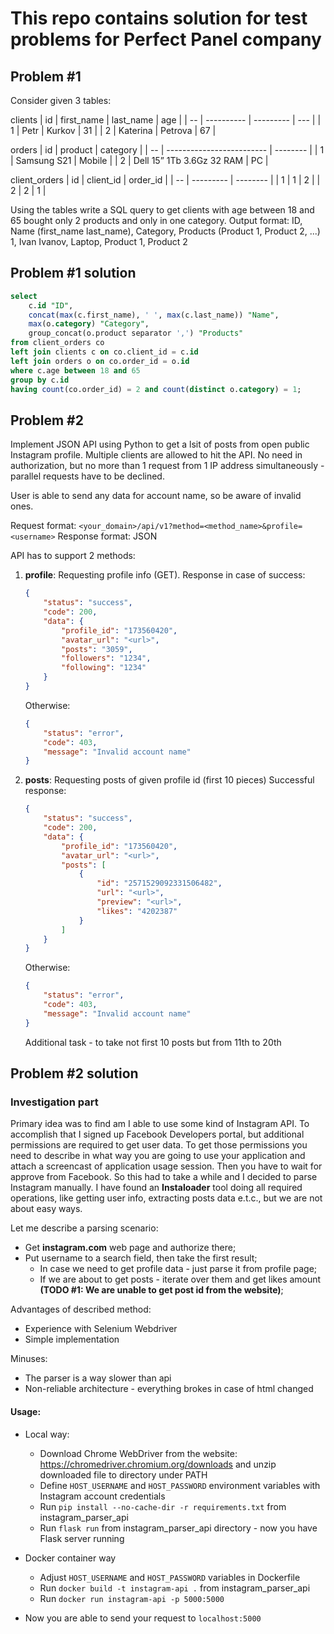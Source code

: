 # This repo contains solution for test problems for Perfect Panel company
## Problem #1

Consider given 3 tables:

clients
| id | first_name | last_name | age |
| -- | ---------- | --------- | --- |
| 1  | Petr       | Kurkov    | 31  |
| 2  | Katerina   | Petrova   | 67  |

orders
| id | product                   | category |
| -- | ------------------------- | -------- |
| 1  | Samsung S21               | Mobile   |
| 2  | Dell 15” 1Tb 3.6Gz 32 RAM | PC       |

client_orders
| id | client_id | order_id |
| -- | --------- | -------- |
| 1  | 1         | 2        |
| 2  | 2         | 1        |

Using the tables write a SQL query to get clients with age between 18 and 65 bought only 2 products and only in one category.
Output format:
    ID, Name (first_name last_name), Category, Products (Product 1, Product 2, ...)
     1,                 Ivan Ivanov,   Laptop, Product 1, Product 2

## Problem #1 solution

```sql
select
    c.id "ID",
    concat(max(c.first_name), ' ', max(c.last_name)) "Name",
    max(o.category) "Category",
    group_concat(o.product separator ',') "Products"
from client_orders co
left join clients c on co.client_id = c.id
left join orders o on co.order_id = o.id
where c.age between 18 and 65
group by c.id
having count(co.order_id) = 2 and count(distinct o.category) = 1;
```

## Problem #2
Implement JSON API using Python to get a lsit of posts from open public Instagram profile.
Multiple clients are allowed to hit the API.
No need in authorization, but no more than 1 request from 1 IP address simultaneously - parallel requests have to be declined.

User is able to send any data for account name, so be aware of invalid ones.

Request format: `<your_domain>/api/v1?method=<method_name>&profile=<username>`
Response format: JSON

API has to support 2 methods:
1. **profile**: Requesting profile info (GET).
    Response in case of success:
    ```json
    {
        "status": "success",
        "code": 200,
        "data": {
            "profile_id": "173560420",
            "avatar_url": "<url>",
            "posts": "3059",
            "followers": "1234",
            "following": "1234"
        }
    }
    ```
    Otherwise:
    ```json
    {
        "status": "error",
        "code": 403,
        "message": "Invalid account name"
    }
    ```

2. **posts**: Requesting posts of given profile id (first 10 pieces)
    Successful response:
    ```json
    {
        "status": "success",
        "code": 200,
        "data": {
            "profile_id": "173560420",
            "avatar_url": "<url>",
            "posts": [
                {
                    "id": "2571529092331506482",
                    "url": "<url>",
                    "preview": "<url>",
                    "likes": "4202387"
                }
            ]
        }
    }
    ```

    Otherwise:
    ```json
    {
        "status": "error",
        "code": 403,
        "message": "Invalid account name"
    }
    ```

    Additional task - to take not first 10 posts but from 11th to 20th

## Problem #2 solution

### Investigation part

Primary idea was to find am I able to use some kind of Instagram API. 
To accomplish that I signed up Facebook Developers portal, but additional permissions are required to get user data.
To get those permissions you need to describe in what way you are going to use your application and attach a screencast of application usage session.
Then you have to wait for approve from Facebook. So this had to take a while and I decided to parse Instagram manually.
I have found an **Instaloader** tool doing all required operations, like getting user info, extracting posts data e.t.c., but we are not about easy ways.

Let me describe a parsing scenario:
- Get **instagram.com** web page and authorize there;
- Put username to a search field, then take the first result;
    - In case we need to get profile data - just parse it from profile page;
    - If we are about to get posts - iterate over them and get likes amount __(TODO #1: We are unable to get post id from the website)__;

Advantages of described method:
- Experience with Selenium Webdriver
- Simple implementation

Minuses:
- The parser is a way slower than api
- Non-reliable architecture - everything brokes in case of html changed

#### Usage: 
- Local way:
    - Download Chrome WebDriver from the website: https://chromedriver.chromium.org/downloads and unzip downloaded file to directory under PATH
    - Define `HOST_USERNAME` and `HOST_PASSWORD` environment variables with Instagram account credentials
    - Run `pip install --no-cache-dir -r requirements.txt` from instagram_parser_api
    - Run `flask run` from instagram_parser_api directory - now you have Flask server running

- Docker container way
    - Adjust `HOST_USERNAME` and `HOST_PASSWORD` variables in Dockerfile
    - Run `docker build -t instagram-api .` from instagram_parser_api
    - Run `docker run instagram-api -p 5000:5000`

- Now you are able to send your request to `localhost:5000`
